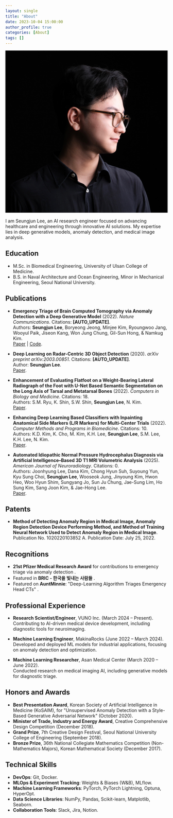 ```yaml
---
layout: single
title: "About"
date: 2023-10-04 15:00:00
author_profile: true
categories: [About]
tags: []
---
```


![Profile photo of Seungjun Lee](/assets/images/about/profile.jpg)

I am Seungjun Lee, an AI research engineer focused on advancing healthcare and engineering through innovative AI solutions. My expertise lies in deep generative models, anomaly detection, and medical image analysis.

## Education

- M.Sc. in Biomedical Engineering, University of Ulsan College of Medicine.
- B.S. in Naval Architecture and Ocean Engineering, Minor in Mechanical Engineering, Seoul National University.

## Publications

- **Emergency Triage of Brain Computed Tomography via Anomaly Detection with a Deep Generative Model** (2022). *Nature Communications*. Citations: **[AUTO_UPDATE]**.  
  Authors: **Seungjun Lee**, Boryeong Jeong, Minjee Kim, Ryoungwoo Jang, Wooyul Paik, Jiseon Kang, Won Jung Chung, Gil-Sun Hong, & Namkug Kim.  
  [Paper](https://www.nature.com/articles/s41467-022-31808-0) | [Code](https://github.com/seungjunlee96/emergency-triage-of-brain-computed-tomography-via-anomaly-detection-with-a-deep-generative-model).

- **Deep Learning on Radar-Centric 3D Object Detection** (2020). *arXiv preprint arXiv:2003.00851*. Citations: **[AUTO_UPDATE]**.  
  Author: **Seungjun Lee**.  
  [Paper](https://arxiv.org/abs/2003.00851).

- **Enhancement of Evaluating Flatfoot on a Weight-Bearing Lateral Radiograph of the Foot with U-Net Based Semantic Segmentation on the Long Axis of Tarsal and Metatarsal Bones** (2022). *Computers in Biology and Medicine*. Citations: 18.  
  Authors: S.M. Ryu, K. Shin, S.W. Shin, **Seungjun Lee**, N. Kim.  
  [Paper](https://www.sciencedirect.com/science/article/pii/S0010482522000906).

- **Enhancing Deep Learning Based Classifiers with Inpainting Anatomical Side Markers (L/R Markers) for Multi-Center Trials** (2022). *Computer Methods and Programs in Biomedicine*. Citations: 10.  
  Authors: K.D. Kim, K. Cho, M. Kim, K.H. Lee, **Seungjun Lee**, S.M. Lee, K.H. Lee, N. Kim.  
  [Paper](https://www.sciencedirect.com/science/article/pii/S0169260722000906).

- **Automated Idiopathic Normal Pressure Hydrocephalus Diagnosis via Artificial Intelligence–Based 3D T1 MRI Volumetric Analysis** (2025). *American Journal of Neuroradiology*. Citations: 0.  
  Authors: Joonhyung Lee, Dana Kim, Chong Hyun Suh, Suyoung Yun, Kyu Sung Choi, **Seungjun Lee**, Wooseok Jung, Jinyoung Kim, Hwon Heo, Woo Hyun Shim, Sungyang Jo, Sun Ju Chung, Jae-Sung Lim, Ho Sung Kim, Sang Joon Kim, & Jae-Hong Lee.  
  [Paper](https://www.ajnr.org/content/early/2025/01/02/ajnr.A8489).

## Patents

- **Method of Detecting Anomaly Region in Medical Image, Anomaly Region Detection Device Performing Method, and Method of Training Neural Network Used to Detect Anomaly Region in Medical Image**.  
  Publication No. 1020220103852 A. Publication Date: July 25, 2022.

## Recognitions

- **21st Pfizer Medical Research Award** for contributions to emergency triage via anomaly detection [](https://www.medifonews.com/news/article.html?no=182863).
- Featured in **BRIC - 한국을 빛내는 사람들** [](https://www.ibric.org/bric/hanbitsa/han-interview.do?mode=view&id=78947&authorId=38395#!/list).
- Featured on **AuntMinnie**: "Deep-Learning Algorithm Triages Emergency Head CTs" [](https://www.auntminnie.com/index.aspx?sec=road&sub=aic_2021&pag=dis&itemId=133994).

## Professional Experience

- **Research Scientist/Engineer**, VUNO Inc. (March 2024 – Present).  
  Contributing to AI-driven medical device development, including diagnostic tools for neuroimaging.

- **Machine Learning Engineer**, MakinaRocks (June 2022 – March 2024).  
  Developed and deployed ML models for industrial applications, focusing on anomaly detection and optimization.

- **Machine Learning Researcher**, Asan Medical Center (March 2020 – June 2022).  
  Conducted research on medical imaging AI, including generative models for diagnostic triage.

## Honors and Awards

- **Best Presentation Award**, Korean Society of Artificial Intelligence in Medicine (KoSAIM), for "Unsupervised Anomaly Detection with a Style-Based Generative Adversarial Network" (October 2020).
- **Minister of Trade, Industry and Energy Award**, Creative Comprehensive Design Competition (December 2018).
- **Grand Prize**, 7th Creative Design Festival, Seoul National University College of Engineering (September 2018).
- **Bronze Prize**, 36th National Collegiate Mathematics Competition (Non-Mathematics Majors), Korean Mathematical Society (December 2017).

## Technical Skills

- **DevOps**: Git, Docker.
- **MLOps & Experiment Tracking**: Weights & Biases (W&B), MLflow.
- **Machine Learning Frameworks**: PyTorch, PyTorch Lightning, Optuna, HyperOpt.
- **Data Science Libraries**: NumPy, Pandas, Scikit-learn, Matplotlib, Seaborn.
- **Collaboration Tools**: Slack, Jira, Notion.
